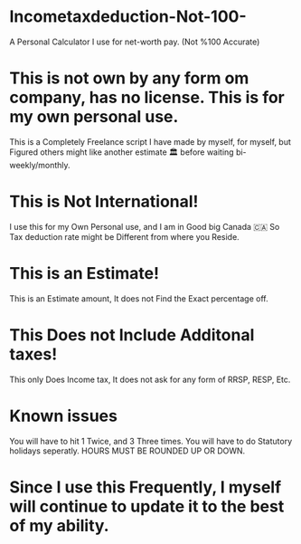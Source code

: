 # Incometaxdeduction-Not-100-
A Personal Calculator I use for net-worth pay. (Not %100 Accurate)

# This is not own by any form om company, has no license. This is for my own personal use.
This is a Completely Freelance script I have made by myself, for myself, but Figured others might like another estimate 🏛️ before waiting bi-weekly/monthly.

# This is Not International!
I use this for my Own Personal use, and I am in Good big Canada 🇨🇦 So Tax deduction rate might be Different from where you Reside.

# This is an Estimate!
This is an Estimate amount, It does not Find the Exact percentage off.

# This Does not Include Additonal taxes!
This only Does Income tax, It does not ask for any form of RRSP, RESP, Etc.



# Known issues
You will have to hit 1 Twice, and 3 Three times.
You will have to do Statutory holidays seperatly.
HOURS MUST BE ROUNDED UP OR DOWN.

# Since I use this Frequently, I myself will continue to update it to the best of my ability.
